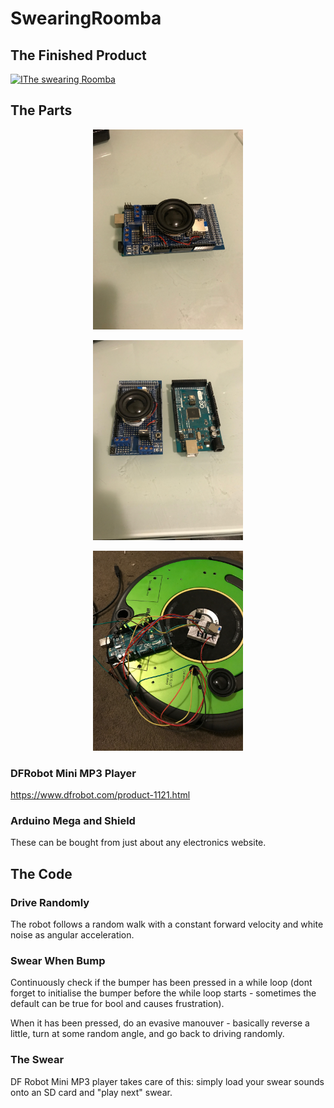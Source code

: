 # SwearingRoomba


## The Finished Product
[![IThe swearing Roomba](https://img.youtube.com/vi/M5FXmOTXk3Q/0.jpg)](https://www.youtube.com/watch?v=M5FXmOTXk3Q)

## The Parts

<p align="center">
<img src="https://github.com/JamesUnicomb/SwearingRoomba/blob/master/shield_assembled.JPG" width="240" />
</p>

<p align="center">
<img src="https://github.com/JamesUnicomb/SwearingRoomba/blob/master/shield_mega.JPG" width="240" />
</p>

<p align="center">
<img src="https://github.com/JamesUnicomb/SwearingRoomba/blob/master/prototype.JPG" width="240" />
</p>

### DFRobot Mini MP3 Player
https://www.dfrobot.com/product-1121.html

### Arduino Mega and Shield
These can be bought from just about any electronics website.

## The Code
### Drive Randomly
The robot follows a random walk with a constant forward velocity and white noise as angular acceleration.

### Swear When Bump
Continuously check if the bumper has been pressed in a while loop (dont forget to initialise the bumper before the while loop starts - sometimes the default can be true for bool and causes frustration).

When it has been pressed, do an evasive manouver - basically reverse a little, turn at some random angle, and go back to driving randomly.

### The Swear
DF Robot Mini MP3 player takes care of this: simply load your swear sounds onto an SD card and "play next" swear.
